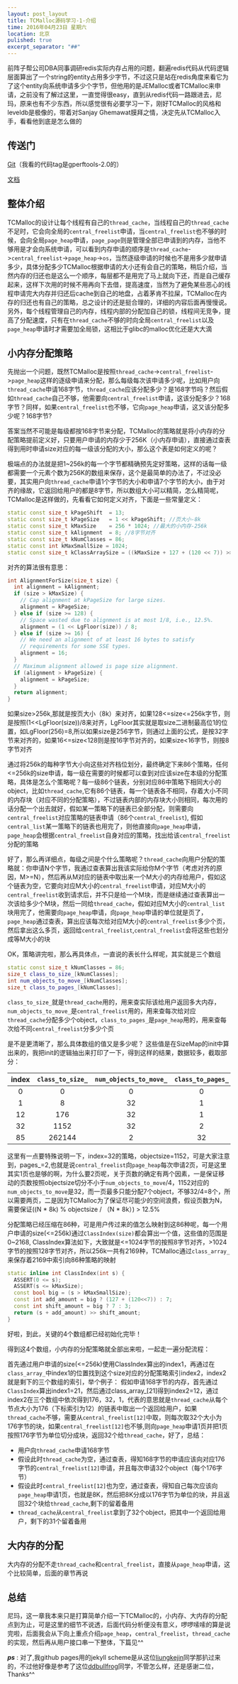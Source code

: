 ```yaml
---
layout: post_layout
title: TCMalloc源码学习-1-介绍
time: 2016年04月23日 星期六
location: 北京
pulished: true
excerpt_separator: "##"
---
```


前阵子帮公司DBA同事调研redis实际内存占用的问题，翻遍redis代码从代码逻辑层面算出了一个string的entity占用多少字节，不过这只是站在redis角度来看它为了这个entity向系统申请多少个字节，但他用的是JEMalloc或者TCMalloc来申请，之前没有了解过这里，一直觉得很easy，直到从redis代码一路跟进去，尼玛，原来也有不少东西，所以感觉很有必要学习一下，刚好TCMalloc的风格和leveldb是极像的，带着对Sanjay Ghemawat膜拜之情，决定先从TCMalloc入手，看看他到底是怎么做的


## 传送门

[Git](https://github.com/gperftools/gperftools)（我看的代码tag是gperftools-2.0的）

[文档](http://google-perftools.googlecode.com/svn/trunk/doc/tcmalloc.html)

## 整体介绍
TCMalloc的设计让每个线程有自己的`thread_cache`，当线程自己的`thread_cache`不足时，它会向全局的`central_freelist`申请，当`central_freelist`也不够的时候，会向全局`page_heap`申请，`page_page`则是管理全部已申请到的内存，当他不够用是才会向系统申请，可以看到内存申请的顺序是`thread_cache`->`central_freelist`->`page_heap`->`os`，当然逐级申请的时候也不是用多少就申请多少，具体分配多少TCMalloc根据申请的大小还有会自己的策略，稍后介绍，当然内存的归还也是这么一个顺序，每层都不是用完了马上就向下还，而是自己缓存起来，这样下次用的时候不用再向下去借，提高速度，当然为了避免某些恶心的线程申请完大内存并归还后cache到自己的地盘，占着茅肯不拉屎，TCMalloc在内存的归还也有自己的策略，总之设计的还是挺合理的，详细的内容后面再慢慢说。另外，每个线程管理自己的内存，线程内部的分配加自己的锁，线程间无竞争，提高了分配速度，只有在`thread_cache`不够的时向全局`central_freelist`以及`page_heap`申请时才需要加全局锁，这相比于glibc的malloc优化还是大大滴

## 小内存分配策略
先抛出一个问题，既然TCMalloc是按照`thread_cache`->`central_freelist`->`page_heap`这样的逐级申请来分配，那么每级每次该申请多少呢，比如用户向`thread_cache`申请168字节，`thread_cache`应该分配多少？是168字节吗？然后假如`thread_cache`自己不够，他需要向`central_freelist`申请，这该分配多少？168字节？同样，如果`central_freelist`也不够，它向`page_heap`申请，这又该分配多少呢？168字节?

答案当然不可能是每级都按168字节来分配，TCMalloc的策略就是将小内存的分配策略提前定义好，只要用户申请的内存少于256K（小内存申请），直接通过查表得到用时申请size对应的每一级该分配的大小，那么这个表是如何定义的呢？

极端点的办法就是把1~256k的每一个字节都精确预先定好策略，这样的话每一级都需要一个元素个数为256K的数组来保存，这个是最简单的办法了，不过没必要，其实用户向`thread_cache`申请1个字节的大小和申请7个字节的大小，由于对齐的缘故，它返回给用户的都是8字节，所以数组大小可以精简，怎么精简呢，TCMalloc是这样做的，先看看它如何定义对齐，下面是一些常量定义：

```cpp
static const size_t kPageShift  = 13;
static const size_t kPageSize   = 1 << kPageShift; //页大小-8k
static const size_t kMaxSize    = 256 * 1024; //最大的小内存-256k
static const size_t kAlignment  = 8; //8字节对齐
static const size_t kNumClasses = 86;
static const int kMaxSmallSize = 1024;
static const size_t kClassArraySize = ((kMaxSize + 127 + (120 << 7)) >> 7) + 1;
```

对齐的算法很有意思：

```cpp
int AlignmentForSize(size_t size) {
  int alignment = kAlignment;
  if (size > kMaxSize) {
    // Cap alignment at kPageSize for large sizes.
    alignment = kPageSize;
  } else if (size >= 128) {
    // Space wasted due to alignment is at most 1/8, i.e., 12.5%.
    alignment = (1 << LgFloor(size)) / 8;
  } else if (size >= 16) {
    // We need an alignment of at least 16 bytes to satisfy
    // requirements for some SSE types.
    alignment = 16;
  }
  // Maximum alignment allowed is page size alignment.
  if (alignment > kPageSize) {
    alignment = kPageSize;
  }
  return alignment;
}
```
如果size>256k,那就是按页大小（8k）来对齐，如果128<=size<=256k字节，则是按照(1<<LgFloor(size))/8来对齐，LgFloor其实就是取size二进制最高位1的位置，如LgFloor(256)=8,所以如果size是256字节，则通过上面的公式，是按32字节来对齐的，如果16<=size<128则是按16字节对齐的，如果size<16字节，则按8字节对齐

通过将256k的每种字节大小向这些对齐档位划分，最终确定下来86个策略，任何<=256k的size申请，每一级在需要的时候都可以查到对应该size在本级的分配策略，具体是怎么个策略呢？每一级86个链表，分别对应86中策略下相同大小的object，比如`thread_cache`,它有86个链表，每一个链表各不相同，存着大小不同的内存块（对应不同的分配策略），不过链表内部的内存块大小则相同，每次用的话分配一个出去就好，假如某一策略下的链表已全部分配，则需要向`central_freelist`对应策略的链表申请（86个`central_freelist`), 假如`central_list`某一策略下的链表也用完了，则他直接向`page_heap`申请，`page_heap`会根据`central_freelist`自身对应的策略，找出给该`central_freelist`分配的策略

好了，那么再详细点，每级之间是个什么策略呢？`thread_cache`向用户分配的策略就：你申请N个字节，我通过查表算出我该实际给你M个字节（考虑对齐的原因，M>=N），然后再从M对应的链表中取出来一个M大小的内存给用户，假如这个链表为空，它要向对应M大小的`central_freelist`申请，对应M大小的`central_freelist`收到请求后，并不只是给一个M块，而是继续通过查表算出一次该给多少个M块，然后一同给`thread_cache`，假如对应M大小的`central_list`块用完了，他需要向`page_heap`申请，向`page_heap`申请的单位就是页了，`page_heap`通过查表，算出应该每次给对应M大小的`central_freelist`多少个页，然后拿出这么多页，返回给`central_freelist`,`central_freelist`会将这些也划分成等M大小的块

OK，策略讲完啦，那么再具体点，一直说的表长什么样呢，其实就是三个数组

```cpp
static const size_t kNumClasses = 86;
size_t class_to_size_[kNumClasses];
int num_objects_to_move_[kNumClasses];
size_t class_to_pages_[kNumClasses];
```
`class_to_size_`就是`thread_cache`用的，用来查实际该给用户返回多大内存，`num_objects_to_move_`是`central_freelist`用的，用来查每次给对应`thread_cache`分配多少个object，`class_to_pages_`是`page_heap`用的，用来查每次给不同`central_freelist`分多少个页

是不是更清晰了，那么具体数组的值又是多少呢？
这些值是在SizeMap的init中算出来的，我把init的逻辑抽出来打印了一下，得到这样的结果，数据较多，截取部分：


|index |`class_to_size_`  |` num_objects_to_move_ `| `class_to_pages_` |
|:----:|:----------------:|:----------------------:|:-----------------:|
|0     |0                 |0                       |0                  |
|1     |8                 |32                      |1                  |
|12    |176               |32                      |1                  |
|32    |1152              |32                      |2                  |
|85    |262144            |2                       |32                 |


这里有一点要特殊说明一下，index=32的策略，objectsize=1152，可是大家注意到，pages_=2,也就是说`central_freelist`向`page_heap`每次申请2页，可是这里其实1页也是够的啊，为什么要2页呢，关于页数的确定有两个因素，一是保证移动的页数按照objectsize切分不小于`num_objects_to_move`/4，1152对应的`num_objects_to_move`是32，而一页最多只能分配7个object，不够32/4=8个，所以需要两页，二是因为TCMalloc为了保证尽可能少的空间浪费，假设页数为N，需要保证((N * 8k) % objectsize / （N * 8k）) > 12.5%
 
分配策略已经压缩在86种，可是用户传过来的值怎么映射到这86种呢，每一个用户申请的size(<=256k)通过`ClassIndex(size)`都会算出一个值，这些值的范围是0~2168, ClassIndex算法如下，大致就是<=1024字节的按照8字节对齐，>1024字节的按照128字节对齐，所以256k一共有2169种，TCMalloc通过`class_array_`来保存着2169中索引向86种策略的映射

```cpp
static inline int ClassIndex(int s) {
  ASSERT(0 <= s);
  ASSERT(s <= kMaxSize);
  const bool big = (s > kMaxSmallSize);
  const int add_amount = big ? (127 + (120<<7)) : 7;
  const int shift_amount = big ? 7 : 3;
  return (s + add_amount) >> shift_amount;
}
```
好啦，到此，关键的4个数组都已经初始化完毕！

得到这4个数组，小内存的分配策略就全部出来啦，一起走一遍分配流程：

首先通过用户申请的size(<=256k)使用ClassIndex算出的index1，再通过在`class_array_`中index1的位置找到这个size对应的分配策略索引index2，index2就是剩下的三个数组的索引，举个例子：
假如申请168字节的内存，首先通过`ClassIndex`算出index1=21，然后通过class_array_[21]得到index2=12，通过index2在三个数组中依次得到176，32，1，代表的意思就是`thread_cache`从每个节点大小为176（下标索引为12）的链表中取出一个返回给用户，如果`thread_cache`不够，需要从`central_freelist[12]`中取，则每次取32个大小为176字节的块，如果`central_freelist[12]`也不够,则向`page_heap`申请1页并把1页按照176字节为单位切分成块，返回32个给`thread_cache`，好了，总结：

* 用户向`thread_cache`申请168字节
* 假设此时`thread_cache`为空，通过查表，得知168字节的申请应该向对应176字节的`central_freelist[12]`申请，并且每次申请32个object（每个176字节）
* 假设此时`central_freelist[12]`也为空，通过查表，得知自己每次应该向`page_heap`申请1页，也就是8K，然后把8K分成以176字节为单位的块，并且返回32个块给`thread_cache`,剩下的留着备用
* `thread_cache`从`central_freelist`拿到了32个object，把其中一个返回给用户，剩下的31个留着备用


## 大内存的分配

大内存的分配不走`thread_cache`和`central_freelist`，直接从`page_heap`申请，这个比较简单，后面的章节再说

## 总结
尼玛，这一章我本来只是打算简单介绍一下TCMalloc的，小内存、大内存的分配点到为止，可是这里的细节不说透，后面代码分析便没有意义，啰啰嗦嗦的算是说完啦，后面我会从下向上重点介绍`page_heap`，`central_freelist`，`thread_cache`的实现，然后再从用户接口串一下整体，下篇见^^

***ps*** : 对了,我github pages用的jekyll scheme是从这位[liungkejin](http://liungkejin.github.io/)同学那扒过来的，不过他好像是参考了这位[ddbullfrog](http://ddbullfrog.github.io/resumecard/)同学，不管怎么样，还是感谢二位，Thanks^^
